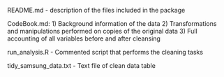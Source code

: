 README.md - description of the files included in the package

CodeBook.md:    1) Background information of the data
                2) Transformations and manipulations performed on copies of the original data
                3) Full accounting of all variables before and after cleansing

run_analysis.R - Commented script that performs the cleaning tasks

tidy_samsung_data.txt - Text file of clean data table
